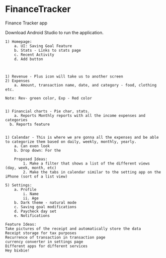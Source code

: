 # FinanceTracker
Finance Tracker app

Download Android Studio to run the application.

	1) Homepage:
		a. UI: Saving Goal Feature
		b. Stats - Links to stats page
		c. Recent Activity
		d. Add button
		
		

	1) Revenue - Plus icon will take us to another screen
	2) Expenses
		a. Amount, transaction name, date, and category - food, clothing etc.
	
	Note: Rev- green color, Exp - Red color
	

	1) Financial charts - Pie char, stats.
		a. Reports Monthly reports with all the income expenses and categories
	  b. Reports feature


	1) Calendar - This is where we are gonna all the expenses and be able to categorize them based on daily, weekly, monthly, yearly.
		a. Can even look 
		b. Drop down: For the 
		
		Proposed Ideas:
			1. Make a filter that shows a list of the different views (day, week, month, etc)
			2. Make the tabs in calendar similar to the setting app on the iPhone (sort of a list view)
		
	5) Settings: 
		a. Profile
			i. Name
			ii. Age
		b. Dark theme - natural mode
		c. Saving goal modifications
		d. Paycheck day set
		e. Notifications

	Feature Ideas:
	Take pictures of the receipt and automatically store the data
	Receipt storage for tax purposes
	Recurrence of transaction in transaction page
	currency converter in settings page
	Different apps for different services
	Hey bixbie!


